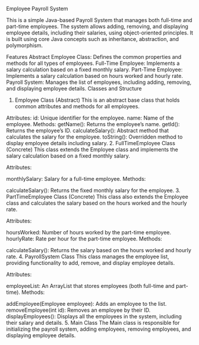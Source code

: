 Employee Payroll System

This is a simple Java-based Payroll System that manages both full-time and part-time employees. The system allows adding, removing, and displaying employee details, including their salaries, using object-oriented principles. It is built using core Java concepts such as inheritance, abstraction, and polymorphism.

Features
Abstract Employee Class: Defines the common properties and methods for all types of employees.
Full-Time Employee: Implements a salary calculation based on a fixed monthly salary.
Part-Time Employee: Implements a salary calculation based on hours worked and hourly rate.
Payroll System: Manages the list of employees, including adding, removing, and displaying employee details.
Classes and Structure
1. Employee Class (Abstract)
This is an abstract base class that holds common attributes and methods for all employees.

Attributes:
id: Unique identifier for the employee.
name: Name of the employee.
Methods:
getName(): Returns the employee’s name.
getId(): Returns the employee’s ID.
calculateSalary(): Abstract method that calculates the salary for the employee.
toString(): Overridden method to display employee details including salary.
2. FullTimeEmployee Class (Concrete)
This class extends the Employee class and implements the salary calculation based on a fixed monthly salary.

Attributes:

monthlySalary: Salary for a full-time employee.
Methods:

calculateSalary(): Returns the fixed monthly salary for the employee.
3. PartTimeEmployee Class (Concrete)
This class also extends the Employee class and calculates the salary based on the hours worked and the hourly rate.

Attributes:

hoursWorked: Number of hours worked by the part-time employee.
hourlyRate: Rate per hour for the part-time employee.
Methods:

calculateSalary(): Returns the salary based on the hours worked and hourly rate.
4. PayrollSystem Class
This class manages the employee list, providing functionality to add, remove, and display employee details.

Attributes:

employeeList: An ArrayList that stores employees (both full-time and part-time).
Methods:

addEmployee(Employee employee): Adds an employee to the list.
removeEmployee(int id): Removes an employee by their ID.
displayEmployees(): Displays all the employees in the system, including their salary and details.
5. Main Class
The Main class is responsible for initializing the payroll system, adding employees, removing employees, and displaying employee details.
